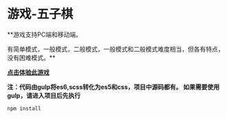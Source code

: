 # 游戏-五子棋

**游戏支持PC端和移动端。

有简单模式，一般模式，二般模式，一般模式和二般模式难度相当，但各有特点，没有困难模式。**

**[点击体验此游戏](https://kongkong99.github.io/five-in-a-row/)**

**注：代码由gulp将es6,scss转化为es5和css，项目中源码都有。
如果需要使用gulp，请进入项目后先执行**

    npm install

